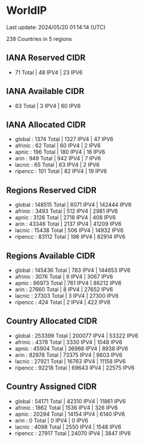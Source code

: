 # WorldIP

Last update: 2024/05/20 01:14:14 (UTC)

238 Countries in 5 regions

## IANA Reserved CIDR

- 71 Total | 48 IPV4 | 23 IPV6

## IANA Available CIDR

- 63 Total | 3 IPV4 | 60 IPV6

## IANA Allocated CIDR

- global : 1374 Total | 1327 IPV4 | 47 IPV6
- afrinic : 62 Total | 60 IPV4 | 2 IPV6
- apnic : 196 Total | 180 IPV4 | 16 IPV6
- arin : 949 Total | 942 IPV4 | 7 IPV6
- lacnic : 65 Total | 63 IPV4 | 2 IPV6
- ripencc : 101 Total | 82 IPV4 | 19 IPV6

## Regions Reserved CIDR

- global : 148515 Total | 6071 IPV4 | 142444 IPV6
- afrinic : 3493 Total | 512 IPV4 | 2981 IPV6
- apnic : 3126 Total | 2718 IPV4 | 408 IPV6
- arin : 43346 Total | 2137 IPV4 | 41209 IPV6
- lacnic : 15438 Total | 506 IPV4 | 14932 IPV6
- ripencc : 83112 Total | 198 IPV4 | 82914 IPV6

## Regions Available CIDR

- global : 145436 Total | 783 IPV4 | 144653 IPV6
- afrinic : 3076 Total | 9 IPV4 | 3067 IPV6
- apnic : 86973 Total | 761 IPV4 | 86212 IPV6
- arin : 27660 Total | 8 IPV4 | 27652 IPV6
- lacnic : 27303 Total | 3 IPV4 | 27300 IPV6
- ripencc : 424 Total | 2 IPV4 | 422 IPV6

## Country Allocated CIDR

- global : 253399 Total | 200077 IPV4 | 53322 IPV6
- afrinic : 4378 Total | 3330 IPV4 | 1048 IPV6
- apnic : 45904 Total | 36966 IPV4 | 8938 IPV6
- arin : 82978 Total | 73375 IPV4 | 9603 IPV6
- lacnic : 27921 Total | 16763 IPV4 | 11158 IPV6
- ripencc : 92218 Total | 69643 IPV4 | 22575 IPV6

## Country Assigned CIDR

- global : 54171 Total | 42310 IPV4 | 11861 IPV6
- afrinic : 1862 Total | 1536 IPV4 | 326 IPV6
- apnic : 20294 Total | 14154 IPV4 | 6140 IPV6
- arin : 0 Total | 0 IPV4 | 0 IPV6
- lacnic : 4098 Total | 2550 IPV4 | 1548 IPV6
- ripencc : 27917 Total | 24070 IPV4 | 3847 IPV6
